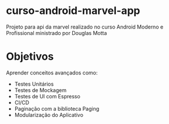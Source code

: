 # curso-android-marvel-app
Projeto para api da marvel realizado no curso Android Moderno e Profissional ministrado por Douglas Motta

# Objetivos
Aprender conceitos avançados como: 
- Testes Unitários 
- Testes de Mockagem 
- Testes de UI com Espresso  
- CI/CD
- Paginação com a biblioteca Paging
- Modularização do Aplicativo
